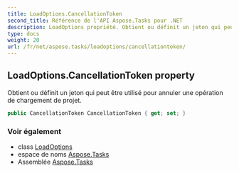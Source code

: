 ```yaml
---
title: LoadOptions.CancellationToken
second_title: Référence de l'API Aspose.Tasks pour .NET
description: LoadOptions propriété. Obtient ou définit un jeton qui peut être utilisé pour annuler une opération de chargement de projet.
type: docs
weight: 20
url: /fr/net/aspose.tasks/loadoptions/cancellationtoken/
---
```

## LoadOptions.CancellationToken property

Obtient ou définit un jeton qui peut être utilisé pour annuler une opération de chargement de projet.

```csharp
public CancellationToken CancellationToken { get; set; }
```

### Voir également

* class [LoadOptions](../)
* espace de noms [Aspose.Tasks](../../loadoptions/)
* Assemblée [Aspose.Tasks](../../../)


